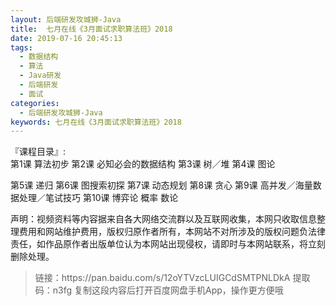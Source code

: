 ```yaml
---
layout: 后端研发攻城狮-Java
title:  七月在线《3月面试求职算法班》2018
date: 2019-07-16 20:45:13
tags:
  - 数据结构
  - 算法
  - Java研发
  - 后端研发
  - 面试
categories:
  - 后端研发攻城狮-Java
keywords: 七月在线《3月面试求职算法班》2018
---
```

『课程目录』:  
第1课 算法初步
第2课 必知必会的数据结构
第3课 树／堆
第4课 图论
<!-- more --> 
第5课 递归
第6课 图搜索初探
第7课 动态规划
第8课 贪心
第9课 高并发／海量数据处理／笔试技巧
第10课 博弈论 概率 数论

<div class="post-copyright">
    <div class="post-copyright__author">
      <span class="post-copyright-meta">声明：视频资料等内容据来自各大网络交流群以及互联网收集，本网只收取信息整理费用和网站维护费用，版权归原作者所有，本网站不对所涉及的版权问题负法律责任，如作品原作者出版单位认为本网站出现侵权，请即时与本网站联系，将立刻删除处理。 </span>
    </div>
</div>

<blockquote class="blockquote-center">
链接：https://pan.baidu.com/s/12oYTVzcLUIGCdSMTPNLDkA 
提取码：n3fg 
复制这段内容后打开百度网盘手机App，操作更方便哦
</blockquote>

